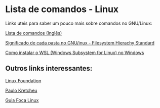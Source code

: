 Lista de comandos - Linux
===


Links uteis para saber um pouco mais sobre comandos no GNU/Linux: 

[Lista de comandos (Inglês)](https://www.geeksforgeeks.org/linux-commands-cheat-sheet/)

[Significado de cada pasta no GNU/inux - Filesystem Hierachy Standard](https://www.linuxando.com/tutorial.php?t=A%20estrutura%20de%20diret%C3%B3rios%20Linux_6)

[Como instalar o WSL (Windows Subsystem for Linux) no Windows](https://learn.microsoft.com/pt-br/windows/wsl/install)


## Outros links interessantes: 


[Linux Foundation](https://trainingportal.linuxfoundation.org)

[Paulo Kretcheu](https://github.com/kretcheu/dicas)

[Guia Foca Linux](https://github.com/guiafoca/guiafoca)

